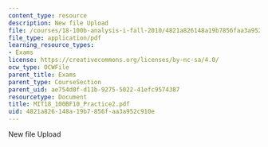 ```yaml
---
content_type: resource
description: New file Upload
file: /courses/18-100b-analysis-i-fall-2010/4821a826148a19b7856faa3a952c910e_MIT18_100BF10_Practice2.pdf
file_type: application/pdf
learning_resource_types:
- Exams
license: https://creativecommons.org/licenses/by-nc-sa/4.0/
ocw_type: OCWFile
parent_title: Exams
parent_type: CourseSection
parent_uid: ae754d0f-d11b-9275-5022-41efc9574387
resourcetype: Document
title: MIT18_100BF10_Practice2.pdf
uid: 4821a826-148a-19b7-856f-aa3a952c910e
---
```

New file Upload